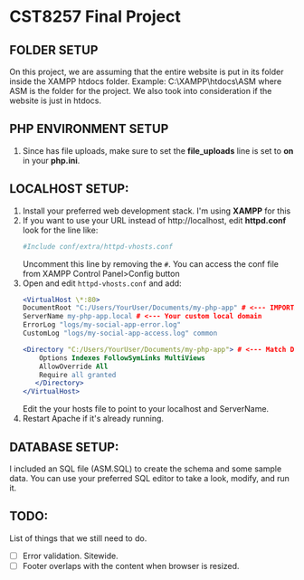 # CST8257 Final Project

## FOLDER SETUP
On this project, we are assuming that the entire website is put in its folder inside the XAMPP htdocs folder. Example: C:\XAMPP\htdocs\ASM where ASM is the folder for the project. We also took into consideration if the website is just in htdocs.

## PHP ENVIRONMENT SETUP ##
1. Since has file uploads, make sure to set the **file_uploads** line is set to **on** in your **php.ini**.

## LOCALHOST SETUP: ##
1. Install your preferred web development stack. I'm using **XAMPP** for this
2. If you want to use your URL instead of http://localhost, edit **httpd.conf** look for the line like:
   ```apache
   #Include conf/extra/httpd-vhosts.conf
   ```
   Uncomment this line by removing the `#`. You can access the conf file from XAMPP Control Panel>Config button
3. Open and edit `httpd-vhosts.conf` and add:
	```apache
   <VirtualHost \*:80>
   	DocumentRoot "C:/Users/YourUser/Documents/my-php-app" # <--- IMPORTANT: Path to your 'public' folder
   	ServerName my-php-app.local # <--- Your custom local domain
   	ErrorLog "logs/my-social-app-error.log"
   	CustomLog "logs/my-social-app-access.log" common

   	<Directory "C:/Users/YourUser/Documents/my-php-app"> # <--- Match DocumentRoot
   		Options Indexes FollowSymLinks MultiViews
   		AllowOverride All
   		Require all granted
       </Directory>
	</VirtualHost>
	```
	Edit the your hosts file to point to your localhost and ServerName.
4. Restart Apache if it's already running.

## DATABASE SETUP: ##

I included an SQL file (ASM.SQL) to create the schema and some sample data. You can use your preferred SQL editor to take a look, modify, and run it.

## TODO: ##

List of things that we still need to do.
- [ ] Error validation. Sitewide.
- [ ] Footer overlaps with the content when browser is resized.